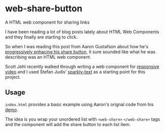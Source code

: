 # web-share-button
A HTML web component for sharing links

I have been reading a lot of blog posts lately about HTML Web Components and they finally are starting to click.

So when I was reading this post from Aaron Gustafson about how he's [progressively enhacing his share button](https://www.aaron-gustafson.com/notebook/sharing-in-the-age-of-3p-cookie-mageddon/), it sure sounded like what he was describing was an HTML web component. 

Scott Jehl recently walked through writing a web component for [responsive video](https://scottjehl.com/posts/even-responsiver-video/) and I used Stefan Judis' [sparkly-text](https://github.com/stefanjudis/sparkly-text) as a starting point for this project.

## Usage
`index.html` provides a basic example using Aaron's orignal code from his [demo](https://codepen.io/aarongustafson/pen/eYxajwy). 

The idea is you wrap your unordered list with `<web-share>` `</web-share>` tags and the component will add the share button to each list item.
